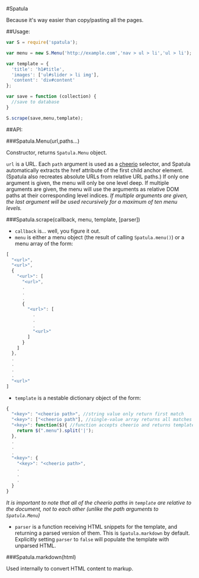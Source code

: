 #Spatula

Because it's way easier than copy/pasting all the pages.

##Usage:

```javascript
var S = require('spatula');

var menu = new S.Menu('http://example.com','nav > ul > li','ul > li');

var template = {
  'title': 'h1#title',
  'images': ['ul#slider > li img'],
  'content': 'div#content'
};

var save = function (collection) {
  //save to database
}

S.scrape(save,menu,template);
```

##API:

###Spatula.Menu(url,paths...)

Constructor, returns `Spatula.Menu` object.

`url` is a URL. Each `path` argument is used as a
[cheerio](http://matthewmueller.github.io/cheerio/) selector, and Spatula
automatically extracts the href attribute of the first child anchor element.
(Spatula also recreates absolute URLs from relative URL paths.) If
only one argument is given, the menu will only be one level deep. If multiple
arguments are given, the menu will use the arguments as relative DOM paths at
their corresponding level indices. *If multiple arguments are given, the last
argument will be used recursively for a maximum of ten menu levels.*

###Spatula.scrape(callback, menu, template, [parser])

* `callback` is... well, you figure it out.
* `menu` is either a menu object (the result of calling `Spatula.menu()`) or
a menu array of the form:

```javascript
[
  "<url>",
  "<url>",
  {
    "<url>": [
      "<url>",
      .
      .
      .
      {
        "<url>": [
          .
          .
          .
          "<url>"
        ]
      }
    ]
  },
  .
  .
  .
  .
  "<url>"
]
```

* `template` is a nestable dictionary object of the form:

```javascript
{
  "<key>": "<cheerio path>", //string value only return first match
  "<key>": ["<cheerio path"], //single-value array returns all matches
  "<key>": function($){ //function accepts cheerio and returns template content
    return $(".menu").split('|');
  },
  .
  .
  .
  "<key>": {
    "<key>": "<cheerio path>",
    .
    .
    .
  }
}
```

*It is important to note that all of the cheerio paths in `template` are
relative to the document, not to each other (unlike the path arguments
to `Spatula.Menu`)*

* `parser` is a function receiving HTML snippets for the template, and
returning a parsed version of them. This is `Spatula.markdown` by default.
Explicitly setting `parser` to `false` will populate the template with
unparsed HTML.

###Spatula.markdown(html)

Used internally to convert HTML content to markup.
